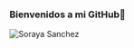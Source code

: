 ### Bienvenidos a mi GitHub👋
![Soraya Sanchez](https://user-images.githubusercontent.com/100691940/168684733-b85f07e2-f89b-4632-b7c9-01a9be6ec448.png)
<!--
**SanchezSoraya/SanchezSoraya** is a ✨ _special_ ✨ repository because its `README.md` (this file) appears on your GitHub profile.

Here are some ideas to get you started:

- 🔭 I’m currently working on ...
- 🌱 I’m currently learning ...
- 👯 I’m looking to collaborate on ...
- 🤔 I’m looking for help with ...
- 💬 Ask me about ...
- 📫 How to reach me: ...
- 😄 Pronouns: ...
- ⚡ Fun fact: ...
-->

